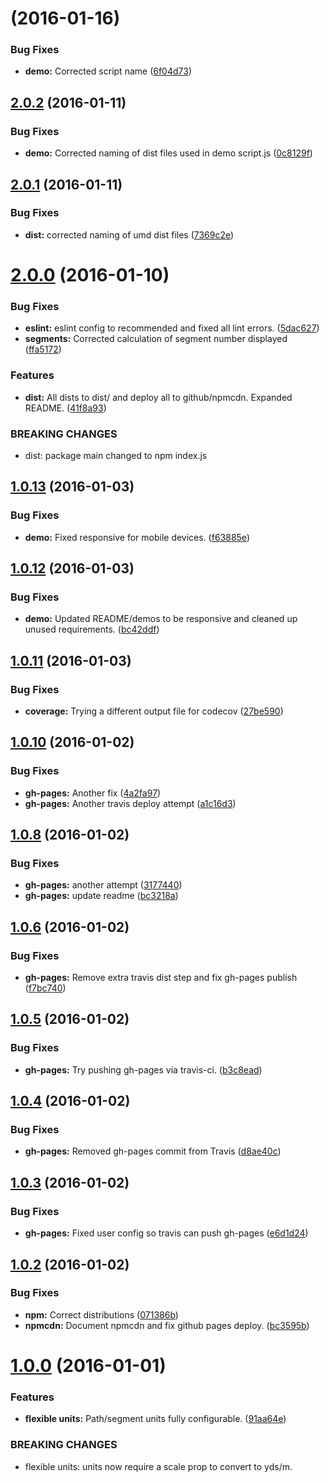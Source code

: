 <a name=""></a>
# [](https://github.com/saschwarz/react-svgpathplayer/compare/v2.0.2...v) (2016-01-16)


### Bug Fixes

* **demo:** Corrected script name ([6f04d73](https://github.com/saschwarz/react-svgpathplayer/commit/6f04d73))



<a name="2.0.2"></a>
## [2.0.2](https://github.com/saschwarz/react-svgpathplayer/compare/v2.0.1...v2.0.2) (2016-01-11)


### Bug Fixes

* **demo:** Corrected naming of dist files used in demo script.js ([0c8129f](https://github.com/saschwarz/react-svgpathplayer/commit/0c8129f))



<a name="2.0.1"></a>
## [2.0.1](https://github.com/saschwarz/react-svgpathplayer/compare/v2.0.0...v2.0.1) (2016-01-11)


### Bug Fixes

* **dist:** corrected naming of umd dist files ([7369c2e](https://github.com/saschwarz/react-svgpathplayer/commit/7369c2e))



<a name="2.0.0"></a>
# [2.0.0](https://github.com/saschwarz/react-svgpathplayer/compare/v1.0.13...v2.0.0) (2016-01-10)


### Bug Fixes

* **eslint:** eslint config to recommended and fixed all lint errors. ([5dac627](https://github.com/saschwarz/react-svgpathplayer/commit/5dac627))
* **segments:** Corrected calculation of segment number displayed ([ffa5172](https://github.com/saschwarz/react-svgpathplayer/commit/ffa5172))

### Features

* **dist:** All dists to dist/ and deploy all to github/npmcdn. Expanded README. ([41f8a93](https://github.com/saschwarz/react-svgpathplayer/commit/41f8a93))


### BREAKING CHANGES

* dist: package main changed to npm index.js



<a name="1.0.13"></a>
## [1.0.13](https://github.com/saschwarz/react-svgpathplayer/compare/v1.0.12...v1.0.13) (2016-01-03)


### Bug Fixes

* **demo:** Fixed responsive for mobile devices. ([f63885e](https://github.com/saschwarz/react-svgpathplayer/commit/f63885e))



<a name="1.0.12"></a>
## [1.0.12](https://github.com/saschwarz/react-svgpathplayer/compare/v1.0.11...v1.0.12) (2016-01-03)


### Bug Fixes

* **demo:** Updated README/demos to be responsive and cleaned up unused requirements. ([bc42ddf](https://github.com/saschwarz/react-svgpathplayer/commit/bc42ddf))



<a name="1.0.11"></a>
## [1.0.11](https://github.com/saschwarz/react-svgpathplayer/compare/v1.0.10...v1.0.11) (2016-01-03)


### Bug Fixes

* **coverage:** Trying a different output file for codecov ([27be590](https://github.com/saschwarz/react-svgpathplayer/commit/27be590))



<a name="1.0.10"></a>
## [1.0.10](https://github.com/saschwarz/react-svgpathplayer/compare/v1.0.8...v1.0.10) (2016-01-02)


### Bug Fixes

* **gh-pages:** Another fix ([4a2fa97](https://github.com/saschwarz/react-svgpathplayer/commit/4a2fa97))
* **gh-pages:** Another travis deploy attempt ([a1c16d3](https://github.com/saschwarz/react-svgpathplayer/commit/a1c16d3))



<a name="1.0.8"></a>
## [1.0.8](https://github.com/saschwarz/react-svgpathplayer/compare/v1.0.6...v1.0.8) (2016-01-02)


### Bug Fixes

* **gh-pages:** another attempt ([3177440](https://github.com/saschwarz/react-svgpathplayer/commit/3177440))
* **gh-pages:** update readme ([bc3218a](https://github.com/saschwarz/react-svgpathplayer/commit/bc3218a))



<a name="1.0.6"></a>
## [1.0.6](https://github.com/saschwarz/react-svgpathplayer/compare/v1.0.5...v1.0.6) (2016-01-02)


### Bug Fixes

* **gh-pages:** Remove extra travis dist step and fix gh-pages publish ([f7bc740](https://github.com/saschwarz/react-svgpathplayer/commit/f7bc740))



<a name="1.0.5"></a>
## [1.0.5](https://github.com/saschwarz/react-svgpathplayer/compare/v1.0.4...v1.0.5) (2016-01-02)


### Bug Fixes

* **gh-pages:** Try pushing gh-pages via travis-ci. ([b3c8ead](https://github.com/saschwarz/react-svgpathplayer/commit/b3c8ead))



<a name="1.0.4"></a>
## [1.0.4](https://github.com/saschwarz/react-svgpathplayer/compare/v1.0.3...v1.0.4) (2016-01-02)


### Bug Fixes

* **gh-pages:** Removed gh-pages commit from Travis ([d8ae40c](https://github.com/saschwarz/react-svgpathplayer/commit/d8ae40c))



<a name="1.0.3"></a>
## [1.0.3](https://github.com/saschwarz/react-svgpathplayer/compare/v1.0.2...v1.0.3) (2016-01-02)


### Bug Fixes

* **gh-pages:** Fixed user config so travis can push gh-pages ([e6d1d24](https://github.com/saschwarz/react-svgpathplayer/commit/e6d1d24))



<a name="1.0.2"></a>
## [1.0.2](https://github.com/saschwarz/react-svgpathplayer/compare/v1.0.0...v1.0.2) (2016-01-02)


### Bug Fixes

* **npm:** Correct distributions ([071386b](https://github.com/saschwarz/react-svgpathplayer/commit/071386b))
* **npmcdn:** Document npmcdn and fix github pages deploy. ([bc3595b](https://github.com/saschwarz/react-svgpathplayer/commit/bc3595b))



<a name="1.0.0"></a>
# [1.0.0](https://github.com/saschwarz/react-svgpathplayer/compare/91aa64e...v1.0.0) (2016-01-01)


### Features

* **flexible units:** Path/segment units fully configurable. ([91aa64e](https://github.com/saschwarz/react-svgpathplayer/commit/91aa64e))


### BREAKING CHANGES

* flexible units: units now require a scale prop to convert to yds/m.



